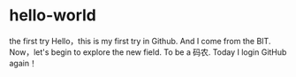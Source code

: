 # hello-world
the first try
Hello，this is my first try in Github.
And I come from the BIT.
Now，let's begin to explore the new field.
To be a 码农.
Today I login GitHub again！
